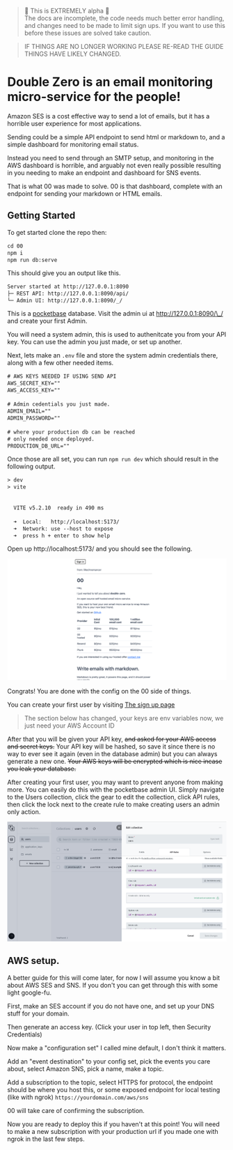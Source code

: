 > 🚨 This is EXTREMELY alpha 🚨\
> The docs are incomplete, the code needs much better error handling, and changes need to be made to limit sign ups. If you want to use this before these issues are solved take caution.

> IF THINGS ARE NO LONGER WORKING PLEASE RE-READ THE GUIDE THINGS HAVE LIKELY CHANGED.

# Double Zero is an email monitoring micro-service for the people!

Amazon SES is a cost effective way to send a lot of emails, but it has a horrible user experience for most applications.

Sending could be a simple API endpoint to send html or markdown to, and a simple dashboard for monitoring email status.

Instead you need to send through an SMTP setup, and monitoring in the AWS dashboard is horrible, and arguably not even really possible resulting in you needing to make an endpoint and dashboard for SNS events.

That is what 00 was made to solve. 00 is that dashboard, complete with an endpoint for sending your markdown or HTML emails.

## Getting Started

To get started clone the repo then:

```
cd 00
npm i
npm run db:serve
```

This should give you an output like this.

```
Server started at http://127.0.0.1:8090
├─ REST API: http://127.0.0.1:8090/api/
└─ Admin UI: http://127.0.0.1:8090/_/
```

This is a [pocketbase](https://pocketbase.io/) database. Visit the admin ui at http://127.0.0.1:8090/\_/ and create your first Admin.

You will need a system admin, this is used to authenitcate you from your API key. You can use the admin you just made, or set up another.

Next, lets make an `.env` file and store the system admin credentials there, along with a few other needed items.

```
# AWS KEYS NEEDED IF USING SEND API
AWS_SECRET_KEY=""
AWS_ACCESS_KEY=""

# Admin cedentials you just made. 
ADMIN_EMAIL=""
ADMIN_PASSWORD=""

# where your production db can be reached
# only needed once deployed. 
PRODUCTION_DB_URL="" 
```

Once those are all set, you can run `npm run dev` which should result in the following output.

```
> dev
> vite


  VITE v5.2.10  ready in 490 ms

  ➜  Local:   http://localhost:5173/
  ➜  Network: use --host to expose
  ➜  press h + enter to show help
```

Open up http://localhost:5173/ and you should see the following.

![Home page screenshot](<guides/images/Screenshot 2024-04-29 at 6.25.23 PM.png>)

Congrats! You are done with the config on the 00 side of things.

You can create your first user by visiting [The sign up page](http://localhost:5173/auth/sign-up)

> The section below has changed, your keys are env variables now, we just need your AWS Account ID

After that you will be given your API key, ~~and asked for your AWS access and secret keys.~~ Your API key will be hashed, so save it since there is no way to ever see it again (even in the database admin) but you can always generate a new one. ~~Your AWS keys will be encrypted which is nice incase you leak your database.~~

After creating your first user, you may want to prevent anyone from making more. You can easily do this with the pocketbase admin UI. Simply navigate to the Users collection, click the gear to edit the collection, click API rules, then click the lock next to the create rule to make creating users an admin only action.

![lock user creation](guides/images/lock_user_creation.png)

## AWS setup.

A better guide for this will come later, for now I will assume you know a bit about AWS SES and SNS. If you don't you can get through this with some light google-fu.

First, make an SES account if you do not have one, and set up your DNS stuff for your domain.

Then generate an access key. (Click your user in top left, then Security Credentials)

Now make a "configuration set" I called mine default, I don't think it matters.

Add an "event destination" to your config set, pick the events you care about, select Amazon SNS, pick a name, make a topic.

Add a subscription to the topic, select HTTPS for protocol, the endpoint should be where you host this, or some exposed endpoint for local testing (like with ngrok) `https://yourdomain.com/aws/sns`

00 will take care of confirming the subscription.

Now you are ready to deploy this if you haven't at this point! You will need to make a new subscription with your production url if you made one with ngrok in the last few steps.
